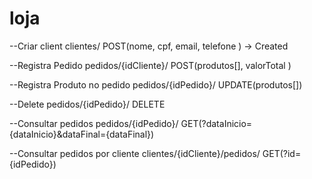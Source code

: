 # loja

--Criar client
clientes/
POST(nome, cpf, email, telefone ) -> Created

--Registra Pedido
pedidos/{idCliente}/
POST(produtos[], valorTotal )

--Registra Produto no pedido
pedidos/{idPedido}/
UPDATE(produtos[])

--Delete
pedidos/{idPedido}/
DELETE

--Consultar pedidos
pedidos/{idPedido}/
GET(?dataInicio={dataInicio}&dataFinal={dataFinal})

--Consultar pedidos por cliente
clientes/{idCliente}/pedidos/
GET(?id={idPedido})
